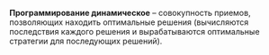 **Программирование динамическое** – совокупность приемов, позволяющих находить оптимальные решения (вычисляются последствия каждого решения и вырабатываются оптимальные стратегии для последующих решений).